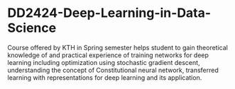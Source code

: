 # DD2424-Deep-Learning-in-Data-Science
Course offered by KTH in Spring semester helps student to gain theoretical knowledge of and practical experience of training networks for deep learning including optimization using stochastic gradient descent, understanding the concept of Constitutional neural network, transferred learning with representations for deep learning and its application.  
